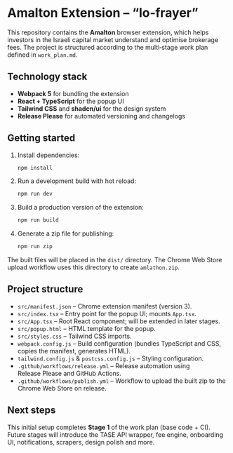 # Amalton Extension – “lo‑frayer”

This repository contains the **Amalton** browser extension, which helps investors in the Israeli capital market understand and optimise brokerage fees.  The project is structured according to the multi‑stage work plan defined in `work_plan.md`.

## Technology stack

- **Webpack 5** for bundling the extension
- **React + TypeScript** for the popup UI
- **Tailwind CSS** and **shadcn/ui** for the design system
- **Release Please** for automated versioning and changelogs

## Getting started

1. Install dependencies:
   ```sh
   npm install
   ```
2. Run a development build with hot reload:
   ```sh
   npm run dev
   ```
3. Build a production version of the extension:
   ```sh
   npm run build
   ```
4. Generate a zip file for publishing:
   ```sh
   npm run zip
   ```

The built files will be placed in the `dist/` directory.  The Chrome Web Store upload workflow uses this directory to create `amlathon.zip`.

## Project structure

- `src/manifest.json` – Chrome extension manifest (version 3).
- `src/index.tsx` – Entry point for the popup UI; mounts `App.tsx`.
- `src/App.tsx` – Root React component; will be extended in later stages.
- `src/popup.html` – HTML template for the popup.
- `src/styles.css` – Tailwind CSS imports.
- `webpack.config.js` – Build configuration (bundles TypeScript and CSS, copies the manifest, generates HTML).
- `tailwind.config.js` & `postcss.config.js` – Styling configuration.
- `.github/workflows/release.yml` – Release automation using Release Please and GitHub Actions.
- `.github/workflows/publish.yml` – Workflow to upload the built zip to the Chrome Web Store on release.

## Next steps

This initial setup completes **Stage 1** of the work plan (base code + CI).  Future stages will introduce the TASE API wrapper, fee engine, onboarding UI, notifications, scrapers, design polish and more.
